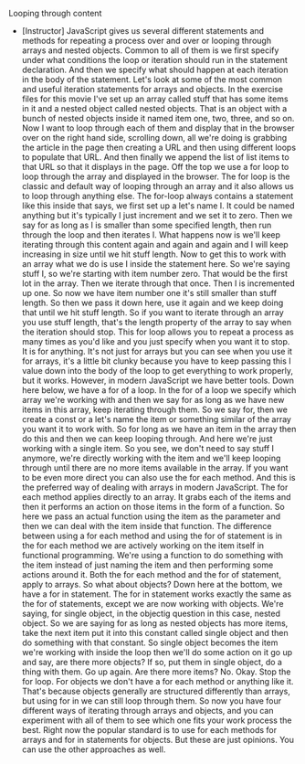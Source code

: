 Looping through content
- [Instructor] JavaScript gives us several different statements and methods for repeating a process over and over or looping through arrays and nested objects. Common to all of them is we first specify under what conditions the loop or iteration should run in the statement declaration. And then we specify what should happen at each iteration in the body of the statement. Let's look at some of the most common and useful iteration statements for arrays and objects. In the exercise files for this movie I've set up an array called stuff that has some items in it and a nested object called nested objects. That is an object with a bunch of nested objects inside it named item one, two, three, and so on. Now I want to loop through each of them and display that in the browser over on the right hand side, scrolling down, all we're doing is grabbing the article in the page then creating a URL and then using different loops to populate that URL. And then finally we append the list of list items to that URL so that it displays in the page. Off the top we use a for loop to loop through the array and displayed in the browser. The for loop is the classic and default way of looping through an array and it also allows us to loop through anything else. The for-loop always contains a statement like this inside that says, we first set up a let's name I. It could be named anything but it's typically I just increment and we set it to zero. Then we say for as long as I is smaller than some specified length, then run through the loop and then iterates I. What happens now is we'll keep iterating through this content again and again and again and I will keep increasing in size until we hit stuff length. Now to get this to work with an array what we do is use I inside the statement here. So we're saying stuff I, so we're starting with item number zero. That would be the first lot in the array. Then we iterate through that once. Then I is incremented up one. So now we have item number one it's still smaller than stuff length. So then we pass it down here, use it again and we keep doing that until we hit stuff length. So if you want to iterate through an array you use stuff length, that's the length property of the array to say when the iteration should stop. This for loop allows you to repeat a process as many times as you'd like and you just specify when you want it to stop. It is for anything. It's not just for arrays but you can see when you use it for arrays, it's a little bit clunky because you have to keep passing this I value down into the body of the loop to get everything to work properly, but it works. However, in modern JavaScript we have better tools. Down here below, we have a for of a loop. In the for of a loop we specify which array we're working with and then we say for as long as we have new items in this array, keep iterating through them. So we say for, then we create a const or a let's name the item or something similar of the array you want it to work with. So for long as we have an item in the array then do this and then we can keep looping through. And here we're just working with a single item. So you see, we don't need to say stuff I anymore, we're directly working with the item and we'll keep looping through until there are no more items available in the array. If you want to be even more direct you can also use the for each method. And this is the preferred way of dealing with arrays in modern JavaScript. The for each method applies directly to an array. It grabs each of the items and then it performs an action on those items in the form of a function. So here we pass an actual function using the item as the parameter and then we can deal with the item inside that function. The difference between using a for each method and using the for of statement is in the for each method we are actively working on the item itself in functional programming. We're using a function to do something with the item instead of just naming the item and then performing some actions around it. Both the for each method and the for of statement, apply to arrays. So what about objects? Down here at the bottom, we have a for in statement. The for in statement works exactly the same as the for of statements, except we are now working with objects. We're saying, for single object, in the objectig question in this case, nested object. So we are saying for as long as nested objects has more items, take the next item put it into this constant called single object and then do something with that constant. So single object becomes the item we're working with inside the loop then we'll do some action on it go up and say, are there more objects? If so, put them in single object, do a thing with them. Go up again. Are there more items? No. Okay. Stop the for loop. For objects we don't have a for each method or anything like it. That's because objects generally are structured differently than arrays, but using for in we can still loop through them. So now you have four different ways of iterating through arrays and objects, and you can experiment with all of them to see which one fits your work process the best. Right now the popular standard is to use for each methods for arrays and for in statements for objects. But these are just opinions. You can use the other approaches as well.